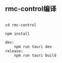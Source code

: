 



## rmc-control编译

```

cd rmc-control

npm install

dev:
	npm run tauri dev
release:
	npm run tauri build



```





